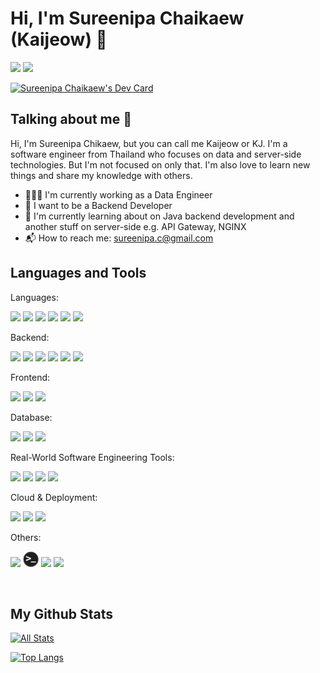# Hi, I'm Sureenipa Chaikaew (Kaijeow) 👋

[![](https://img.shields.io/badge/linkedin-%230077B5.svg?style=for-the-badge&logo=linkedin)](https://www.linkedin.com/in/thanaphoom-babparn/)
[![](https://img.shields.io/badge/Medium-12100E?style=for-the-badge&logo=medium&logoColor=white)](https://medium.com/@tpbabparn)
<div align="left">
<a href="https://app.daily.dev/khunkj"><img src="https://api.daily.dev/devcards/v2/X93rNLZfLVNeilIKOIovE.png?type=default&r=arf" width="356" alt="Sureenipa Chaikaew's Dev Card"/></a>
</div>


## Talking about me 👀

Hi, I'm Sureenipa Chikaew, but you can call me Kaijeow or KJ. I'm a software engineer from Thailand who focuses on data and server-side technologies. But I'm not focused on only that. I'm also love to learn new things and share my knowledge with others.

- 🧑🏻‍💻 I'm currently working as a Data Engineer
- 💭 I want to be a Backend Developer
- 🌱 I'm currently learning about on Java backend development and another stuff on server-side e.g. API Gateway, NGINX
- 📬 How to reach me: sureenipa.c@gmail.com

## Languages and Tools

Languages:

<code><img height="25" src="https://cdn.jsdelivr.net/gh/devicons/devicon/icons/java/java-original.svg"/></code>
<code><img height="25" src="https://cdn.jsdelivr.net/gh/devicons/devicon/icons/javascript/javascript-original.svg"/></code>
<code><img height="25" src="https://cdn.jsdelivr.net/gh/devicons/devicon/icons/typescript/typescript-original.svg"/></code>
<code><img height="25" src="https://cdn.jsdelivr.net/gh/devicons/devicon/icons/nodejs/nodejs-original.svg"/></code>
<code><img height="25" src="https://cdn.jsdelivr.net/gh/devicons/devicon/icons/python/python-original.svg"/></code>
<code><img height="25" src="https://cdn.jsdelivr.net/gh/devicons/devicon/icons/bash/bash-original.svg"/></code>

Backend:

<code><img height="25" src="https://springboottutorials.files.wordpress.com/2018/03/cropped-springboot.png?w=128"></code>
<code><img height="25" src="https://cdn.jsdelivr.net/gh/devicons/devicon/icons/express/express-original.svg" /></code>
<code><img height="25" src="https://cdn.jsdelivr.net/gh/devicons/devicon@latest/icons/nestjs/nestjs-original.svg" /></code>
<code><img height="25" src="https://cdn.jsdelivr.net/gh/devicons/devicon/icons/fastapi/fastapi-original.svg" /></code>
<code><img height="25" src="https://cdn.jsdelivr.net/gh/devicons/devicon/icons/flask/flask-original.svg" /></code>
<code><img height="25" src="https://cdn.jsdelivr.net/gh/devicons/devicon@latest/icons/django/django-plain.svg" /></code>

Frontend:

<code><img height="25" src="https://cdn.jsdelivr.net/gh/devicons/devicon/icons/flutter/flutter-original.svg"/></code>
<code><img height="25" src="https://cdn.jsdelivr.net/gh/devicons/devicon/icons/react/react-original.svg"/></code>
<code><img height="25" src="https://cdn.jsdelivr.net/gh/devicons/devicon@latest/icons/nextjs/nextjs-original.svg" /></code>

Database:

<code><img height="25" src="https://cdn.jsdelivr.net/gh/devicons/devicon/icons/mysql/mysql-original.svg" /></code>
<code><img height="25" src="https://cdn.jsdelivr.net/gh/devicons/devicon/icons/postgresql/postgresql-original.svg" /></code>
<code><img height="25" src="https://cdn.jsdelivr.net/gh/devicons/devicon/icons/oracle/oracle-original.svg" /></code>

Real-World Software Engineering Tools:

<code><img height="25" src="https://cdn.jsdelivr.net/gh/devicons/devicon/icons/jenkins/jenkins-original.svg" /></code>
<code><img height="25" src="https://cdn.jsdelivr.net/gh/devicons/devicon/icons/prometheus/prometheus-original.svg" /></code>
<code><img height="25" src="https://cdn.jsdelivr.net/gh/devicons/devicon/icons/grafana/grafana-original.svg" /></code>
<code><img height="25" src="https://cdn.jsdelivr.net/gh/devicons/devicon@latest/icons/swagger/swagger-original.svg" /></code>

Cloud & Deployment:

<code><img height="25" src="https://cdn.jsdelivr.net/gh/devicons/devicon/icons/docker/docker-plain.svg" /></code>
<code><img height="25" src="https://cdn.jsdelivr.net/gh/devicons/devicon/icons/googlecloud/googlecloud-original.svg" /></code>
<code><img height="25" src="https://cdn.jsdelivr.net/gh/devicons/devicon/icons/azure/azure-original.svg" /></code>

Others:

<code><img height="25" src="https://cdn.jsdelivr.net/gh/devicons/devicon/icons/git/git-original.svg" /></code>
<code><img height="25" src="https://raw.githubusercontent.com/github/explore/80688e429a7d4ef2fca1e82350fe8e3517d3494d/topics/terminal/terminal.png"></code>
<code><img height="25" src="https://cdn.jsdelivr.net/gh/devicons/devicon/icons/ubuntu/ubuntu-plain.svg" /></code>
<code><img height="25" src="https://cdn.jsdelivr.net/gh/devicons/devicon/icons/linux/linux-original.svg" /></code>

<br />

## My Github Stats

[![All Stats](https://github-readme-stats.vercel.app/api?username=khunkaijeow&show_icons=true&theme=algolia)](https://github.com/khunkaijeow)

[![Top Langs](https://github-readme-stats.vercel.app/api/top-langs/?username=khunkaijeow&layout=compact&theme=algolia)](https://github.com/khunkaijeow)

<br />